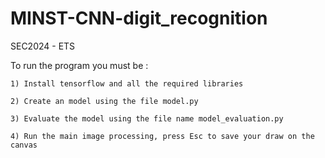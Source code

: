 # MINST-CNN-digit_recognition

SEC2024 - ETS

To run the program you must be :
    
   
    1) Install tensorflow and all the required libraries

    2) Create an model using the file model.py

    3) Evaluate the model using the file name model_evaluation.py

    4) Run the main image processing, press Esc to save your draw on the canvas
